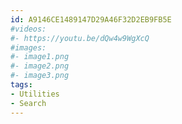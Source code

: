 ```yaml
---
id: A9146CE1489147D29A46F32D2EB9FB5E
#videos:
#- https://youtu.be/dQw4w9WgXcQ
#images:
#- image1.png
#- image2.png
#- image3.png
tags:
- Utilities
- Search
---
```

